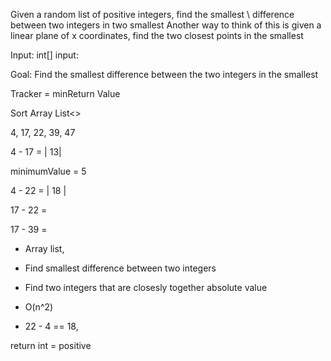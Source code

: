 

Given a random list of positive integers, find the smallest \ difference between two integers in two smallest
Another way to think of this is given a linear plane of x coordinates, find the two closest points in the smallest


Input: int[] input:

Goal: Find the smallest difference between the two integers in the smallest

Tracker = minReturn Value

Sort Array List<>

4, 17, 22, 39, 47

4 - 17 = | 13|

minimumValue = 5

4 - 22 = | 18 |

17 - 22 = 

17 - 39 = 


- Array list, 
- Find smallest difference between two integers

- Find two integers that are closesly together
absolute value

- O(n^2) 
- 22 - 4 == 18, 

return int = positive






